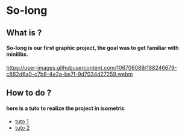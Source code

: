 # So-long

## What is ?

#### So-long is our first graphic project, the goal was to get familiar with minilibx.

https://user-images.githubusercontent.com/106706089/188246679-c862d6a0-c7b8-4e2a-be7f-9d7034d27259.webm

## How to do ?

#### here is a tuto to realize the project in isometric
- [tuto 1](https://pikuma.com/blog/isometric-projection-in-games)
- [tuto 2](https://gamedevelopment.tutsplus.com/tutorials/creating-isometric-worlds-a-primer-for-game-developers--gamedev-6511)
